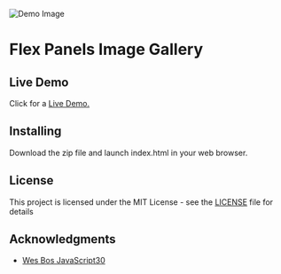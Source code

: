 ![Demo Image](img/demo.jpg)
# Flex Panels Image Gallery


## Live Demo

Click for a [Live Demo.](http://apps.javierlona.com/flex-panels-image-gallery/)

## Installing

Download the zip file and launch index.html in your web browser.

## License

This project is licensed under the MIT License - see the [LICENSE](LICENSE) file for details

## Acknowledgments

* [Wes Bos JavaScript30](https://javascript30.com/)